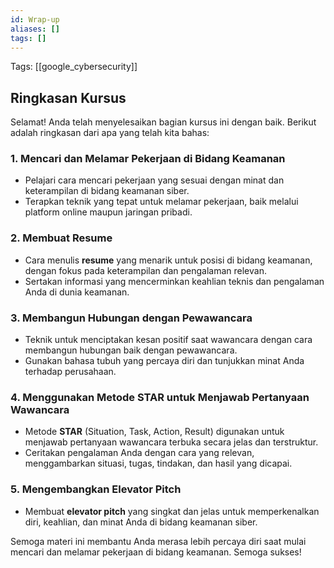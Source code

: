 ```yaml
---
id: Wrap-up
aliases: []
tags: []
---
```


Tags: [[google_cybersecurity]]

## Ringkasan Kursus

Selamat! Anda telah menyelesaikan bagian kursus ini dengan baik. Berikut adalah ringkasan dari apa yang telah kita bahas:

### 1. Mencari dan Melamar Pekerjaan di Bidang Keamanan

- Pelajari cara mencari pekerjaan yang sesuai dengan minat dan keterampilan di bidang keamanan siber.
- Terapkan teknik yang tepat untuk melamar pekerjaan, baik melalui platform online maupun jaringan pribadi.

### 2. Membuat Resume

- Cara menulis **resume** yang menarik untuk posisi di bidang keamanan, dengan fokus pada keterampilan dan pengalaman relevan.
- Sertakan informasi yang mencerminkan keahlian teknis dan pengalaman Anda di dunia keamanan.

### 3. Membangun Hubungan dengan Pewawancara

- Teknik untuk menciptakan kesan positif saat wawancara dengan cara membangun hubungan baik dengan pewawancara.
- Gunakan bahasa tubuh yang percaya diri dan tunjukkan minat Anda terhadap perusahaan.

### 4. Menggunakan Metode STAR untuk Menjawab Pertanyaan Wawancara

- Metode **STAR** (Situation, Task, Action, Result) digunakan untuk menjawab pertanyaan wawancara terbuka secara jelas dan terstruktur.
- Ceritakan pengalaman Anda dengan cara yang relevan, menggambarkan situasi, tugas, tindakan, dan hasil yang dicapai.

### 5. Mengembangkan Elevator Pitch

- Membuat **elevator pitch** yang singkat dan jelas untuk memperkenalkan diri, keahlian, dan minat Anda di bidang keamanan siber.

Semoga materi ini membantu Anda merasa lebih percaya diri saat mulai mencari dan melamar pekerjaan di bidang keamanan. Semoga sukses!
